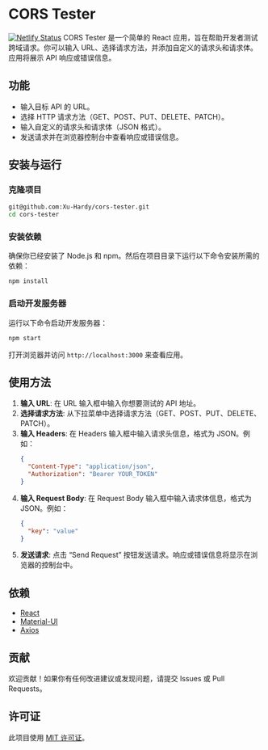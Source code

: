 # CORS Tester
[![Netlify Status](https://api.netlify.com/api/v1/badges/fd9a4041-0c73-408c-9249-551e6110d73a/deploy-status)](https://app.netlify.com/sites/cors-tool/deploys)
CORS Tester 是一个简单的 React 应用，旨在帮助开发者测试跨域请求。你可以输入 URL、选择请求方法，并添加自定义的请求头和请求体。应用将展示 API 响应或错误信息。

## 功能

- 输入目标 API 的 URL。
- 选择 HTTP 请求方法（GET、POST、PUT、DELETE、PATCH）。
- 输入自定义的请求头和请求体（JSON 格式）。
- 发送请求并在浏览器控制台中查看响应或错误信息。

## 安装与运行

### 克隆项目

```bash
git@github.com:Xu-Hardy/cors-tester.git
cd cors-tester
```



### 安装依赖

确保你已经安装了 Node.js 和 npm。然后在项目目录下运行以下命令安装所需的依赖：

```bash
npm install
```

### 启动开发服务器

运行以下命令启动开发服务器：

```bash
npm start
```

打开浏览器并访问 `http://localhost:3000` 来查看应用。

## 使用方法

1. **输入 URL**: 在 URL 输入框中输入你想要测试的 API 地址。
2. **选择请求方法**: 从下拉菜单中选择请求方法（GET、POST、PUT、DELETE、PATCH）。
3. **输入 Headers**: 在 Headers 输入框中输入请求头信息，格式为 JSON。例如：
    ```json
    {
      "Content-Type": "application/json",
      "Authorization": "Bearer YOUR_TOKEN"
    }
    ```
4. **输入 Request Body**: 在 Request Body 输入框中输入请求体信息，格式为 JSON。例如：
    ```json
    {
      "key": "value"
    }
    ```
5. **发送请求**: 点击 “Send Request” 按钮发送请求。响应或错误信息将显示在浏览器的控制台中。

## 依赖

- [React](https://reactjs.org/)
- [Material-UI](https://mui.com/)
- [Axios](https://axios-http.com/)

## 贡献

欢迎贡献！如果你有任何改进建议或发现问题，请提交 Issues 或 Pull Requests。

## 许可证

此项目使用 [MIT 许可证](LICENSE)。
